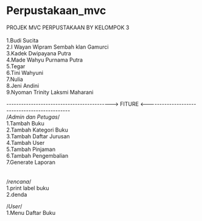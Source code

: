 # Perpustakaan_mvc



PROJEK MVC PERPUSTAKAAN BY KELOMPOK 3
<br><br>
1.Budi Sucita<br>
2.I Wayan Wipram Sembah klan Gamurci <br>
3.Kadek Dwipayana Putra <br>
4.Made Wahyu Purnama Putra <br>
5.Tegar<br>
6.Tini Wahyuni <br>
7.Nulia <br>
8.Jeni Andini <br>
9.Nyoman Trinity Laksmi Maharani <br>


-------------------------------------------> FITURE <----------------------------------------------
<br>/*Admin dan Petugas*/ <br>
1.Tambah Buku <br>
2.Tambah Kategori Buku <br>
3.Tambah Daftar Jurusan <br>
4.Tambah User <br>
5.Tambah Pinjaman <br>
6.Tambah Pengembalian <br>
7.Generate Laporan <br>
<br><br>
/*rencana*/<br>
1.print label buku<br>
2.denda

/*User*/<br>
1.Menu Daftar Buku<br>
